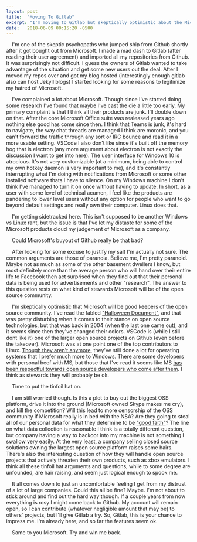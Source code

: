 ```yaml
---
layout: post
title:  "Moving To Gitlab"
excerpt: "I'm moving to Gitlab but skeptically optimistic about the Microsoft buyout of Github."
date:   2018-06-09 00:15:20 -0500
---
```


&nbsp;&nbsp;&nbsp;&nbsp;I'm one of the skeptic psychopaths who jumped ship from Github shortly after it got bought out from Microsoft.
 I made a mad dash to Gitlab (after reading their user agreement) and imported all my repositories from Github.
 It was surprisingly not difficult.
 I guess the owners of Gitlab wanted to take advantage of the situation and get some new users out the deal. 
 After I moved my repos over and got my blog hosted (interestingly enough gitlab also can host Jekyll blogs) I started looking for some reasons to legitimize my hatred of Microsoft.

&nbsp;&nbsp;&nbsp;&nbsp;I've complained a lot about Microsoft. Though since I've started doing some research I've found that maybe I've cast the die a little too early.
 My primary complaint is that I think all their products are junk. 
 I'll double down on that.
 After the core Microsoft Office suite was realeased years ago nothing else good has come since then.
 I think that Teams is junk, it's hard to navigate, the way chat threads are managed I think are moronic, and you can't forward the traffic through any sort or IRC bounce and read it in a more usable setting.
 VSCode I also don't like since it's built off the memory hog that is electron (any more argument about electron is not exactly the discussion I want to get into here).
 The user interface for Windows 10 is atrocious.
 It's not very customizable (at a minimum, being able to control my own hotkey daemon is very important to me), and it's constantly interrupting what I'm doing with notifications from Microsoft or some other installed software thats I have to silence. 
 On my Windows machine I don't think I've managed to turn it on once without having to update.
 In short, as a user with some level of technical acumen, I feel like the products are pandering to lower level users without any option for people who want to go beyond default settings and really own their computer.
 Linux does that. 

&nbsp;&nbsp;&nbsp;&nbsp;I'm getting sidetracked here.
 This isn't supposed to be another Windows vs Linux rant, but the issue is that I've let my distaste for some of the Microsoft products cloud my judgement of Microsoft as a company.
 
&nbsp;&nbsp;&nbsp;&nbsp;Could Microsoft's buyout of Github really be that bad?

&nbsp;&nbsp;&nbsp;&nbsp;After looking for some excuse to justify my salt I'm actually not sure.
 The common arguments are those of paranoia. 
 Believe me, I'm pretty paranoid.
 Maybe not as much as some of the other basement dwellers I know, but most definitely more than the average person who will hand over their entire life to Facebook then act surprised when they find out that their personal data is being used for advertisements and other "research".
 The answer to this question rests on what kind of stewards Microsoft will be of the open source community.

&nbsp;&nbsp;&nbsp;&nbsp;I'm skeptically optimistic that Microsoft will be good keepers of the open source community.
 I've read the fabled ["Halloween Document"][1], and that was pretty disturbing when it comes to their stance on open source technologies, but that was back in 2004 (when the last one came out), and it seems since then they've changed their colors.
 VSCode is (while I still dont like it) one of the larger open source projects on Github (even before the takeover).
 Microsoft was at one point one of the top contributors to Linux.
 [Though they aren't anymore][2], they've still done a lot for operating systems that I prefer much more to Windows.
 There are some developers with personal beef with MS, but those that I've read it seems like MS [has been respectful towards open source developers who come after them][3].
 I think as stewards they will probably be ok. 

&nbsp;&nbsp;&nbsp;&nbsp;Time to put the tinfoil hat on.

&nbsp;&nbsp;&nbsp;&nbsp;I am still worried though.
 Is this a plot to buy out the biggest OSS platform, drive it into the ground (Microsoft owned Skype makes me cry), and kill the competition? 
 Will this lead to more censorship of the OSS community if Microsoft really is in bed with the NSA?
 Are they going to steal all of our personal data for what they determine to be ["good faith"][4]?
 The line on what data collection is reasonable I think is a totally different question, but company having a way to backoor into my machine is not something I swallow very easily.
 At the very least, a company selling closed source solutions owning the largest open source platform raises some hairs. 
 There's also the interesting question of how they will handle open source projects that actively threaten their own products, such as xbox emulators.
 I think all these tinfoil hat arguments and questions, while to some degree are unfounded, are hair raising, and seem just logical enough to spook me.

&nbsp;&nbsp;&nbsp;&nbsp;It all comes down to just an uncomfortable feeling I get from my distrust of a lot of large companies.
 Could this all be fine? Maybe.
 I'm not about to stick around and find out the hard way though.
 If a couple years from now everything is rosy I might come back to Github.
 My account will remain open, so I can contribute (whatever negligible amount that may be) to others' projects, but I'll give Gitlab a try.
 So, Gitlab, this is your chance to impress me.
 I'm already here, and so far the features seem ok.

&nbsp;&nbsp;&nbsp;&nbsp;Same to you Microsoft.
 Try and win me back.



[1]: https://www.gnu.org/software/fsfe/projects/ms-vs-eu/halloween1.html?ref=stackshare
[2]: https://www.zdnet.com/article/whos-building-linux-in-2017/
[3]: https://github.com/Microsoft/web-build-tools/issues/673
[4]: http://bgr.com/2015/07/31/windows-10-upgrade-spying-how-to-opt-out/
